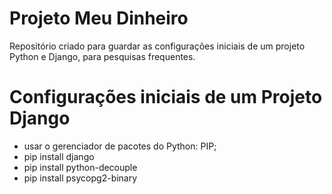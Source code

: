# Projeto Meu Dinheiro

Repositório criado para guardar as configurações iniciais de um projeto Python e Django, para pesquisas frequentes.

# Configurações iniciais de um Projeto Django

- usar o gerenciador de pacotes do Python: PIP;
- pip install django 
- pip install python-decouple
- pip install psycopg2-binary
